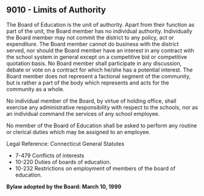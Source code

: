 ## 9010 - Limits of Authority

The Board of Education is the unit of authority. Apart from their function as part of the unit, the Board member has no individual authority. Individually the Board member may not commit the district to any policy, act or expenditure. The Board member cannot do business with the district served, nor should the Board member have an interest in any contract with the school system in general except on a competitive bid or competitive quotation basis.  No Board member shall participate in any discussion, debate or vote on a contract for which he/she has a potential interest.  The Board member does not represent a factional segment of the community, but is rather a part of the body which represents and acts for the community as a whole.

No individual member of the Board, by virtue of holding office, shall exercise any administrative responsibility with respect to the schools, nor as an individual command the services of any school employee.

No member of the Board of Education shall be asked to perform any routine or clerical duties which may be assigned to an employee.

Legal Reference:  Connecticut General Statutes

* 7-479 Conflicts of interests
* 10-220 Duties of boards of education.
* 10-232 Restrictions on employment of members of the board of education.

**Bylaw adopted by the Board:  March 10, 1999**
